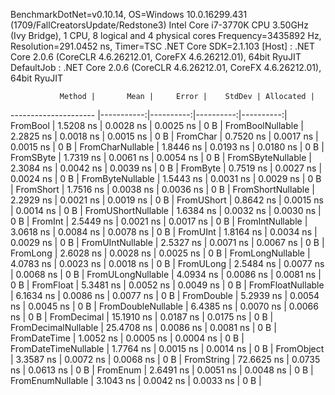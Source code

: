 
BenchmarkDotNet=v0.10.14, OS=Windows 10.0.16299.431 (1709/FallCreatorsUpdate/Redstone3)
Intel Core i7-3770K CPU 3.50GHz (Ivy Bridge), 1 CPU, 8 logical and 4 physical cores
Frequency=3435892 Hz, Resolution=291.0452 ns, Timer=TSC
.NET Core SDK=2.1.103
  [Host]     : .NET Core 2.0.6 (CoreCLR 4.6.26212.01, CoreFX 4.6.26212.01), 64bit RyuJIT
  DefaultJob : .NET Core 2.0.6 (CoreCLR 4.6.26212.01, CoreFX 4.6.26212.01), 64bit RyuJIT


               Method |       Mean |     Error |    StdDev | Allocated |
--------------------- |-----------:|----------:|----------:|----------:|
             FromBool |  1.5208 ns | 0.0028 ns | 0.0025 ns |       0 B |
     FromBoolNullable |  2.2825 ns | 0.0018 ns | 0.0015 ns |       0 B |
             FromChar |  0.7520 ns | 0.0017 ns | 0.0015 ns |       0 B |
     FromCharNullable |  1.8446 ns | 0.0193 ns | 0.0180 ns |       0 B |
            FromSByte |  1.7319 ns | 0.0061 ns | 0.0054 ns |       0 B |
    FromSByteNullable |  2.3084 ns | 0.0042 ns | 0.0039 ns |       0 B |
             FromByte |  0.7519 ns | 0.0027 ns | 0.0024 ns |       0 B |
     FromByteNullable |  1.5443 ns | 0.0031 ns | 0.0029 ns |       0 B |
            FromShort |  1.7516 ns | 0.0038 ns | 0.0036 ns |       0 B |
    FromShortNullable |  2.2929 ns | 0.0021 ns | 0.0019 ns |       0 B |
           FromUShort |  0.8642 ns | 0.0015 ns | 0.0014 ns |       0 B |
   FromUShortNullable |  1.6384 ns | 0.0032 ns | 0.0030 ns |       0 B |
              FromInt |  2.5449 ns | 0.0021 ns | 0.0017 ns |       0 B |
      FromIntNullable |  3.0618 ns | 0.0084 ns | 0.0078 ns |       0 B |
             FromUInt |  1.8164 ns | 0.0034 ns | 0.0029 ns |       0 B |
     FromUIntNullable |  2.5327 ns | 0.0071 ns | 0.0067 ns |       0 B |
             FromLong |  2.6028 ns | 0.0028 ns | 0.0025 ns |       0 B |
     FromLongNullable |  4.0783 ns | 0.0023 ns | 0.0018 ns |       0 B |
            FromULong |  2.5484 ns | 0.0077 ns | 0.0068 ns |       0 B |
    FromULongNullable |  4.0934 ns | 0.0086 ns | 0.0081 ns |       0 B |
            FromFloat |  5.3481 ns | 0.0052 ns | 0.0049 ns |       0 B |
    FromFloatNullable |  6.1634 ns | 0.0086 ns | 0.0077 ns |       0 B |
           FromDouble |  5.2939 ns | 0.0054 ns | 0.0045 ns |       0 B |
   FromDoubleNullable |  6.4385 ns | 0.0070 ns | 0.0066 ns |       0 B |
          FromDecimal | 15.1910 ns | 0.0187 ns | 0.0175 ns |       0 B |
  FromDecimalNullable | 25.4708 ns | 0.0086 ns | 0.0081 ns |       0 B |
         FromDateTime |  1.0052 ns | 0.0005 ns | 0.0004 ns |       0 B |
 FromDateTimeNullable |  1.7764 ns | 0.0015 ns | 0.0014 ns |       0 B |
           FromObject |  3.3587 ns | 0.0072 ns | 0.0068 ns |       0 B |
           FromString | 72.6625 ns | 0.0735 ns | 0.0613 ns |       0 B |
             FromEnum |  2.6491 ns | 0.0051 ns | 0.0048 ns |       0 B |
     FromEnumNullable |  3.1043 ns | 0.0042 ns | 0.0033 ns |       0 B |
